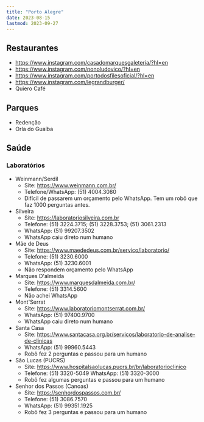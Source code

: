 ```yaml
---
title: "Porto Alegre"
date: 2023-08-15
lastmod: 2023-09-27
---
```

## Restaurantes
- https://www.instagram.com/casadomarquesgaleteria/?hl=en
- https://www.instagram.com/nonoludovico/?hl=en
- https://www.instagram.com/portodosfilesoficial/?hl=en
- https://www.instagram.com/legrandburger/
- Quiero Café

## Parques
- Redenção
- Orla do Guaíba

## Saúde
### Laboratórios
- Weinmann/Serdil
	- Site: https://www.weinmann.com.br/
	- Telefone/WhatsApp: (51) 4004.3080
	- Difícil de passarem um orçamento pelo WhatsApp. Tem um robô que faz 1000 perguntas antes.
- Silveira
	- Site: https://laboratoriosilveira.com.br
	- Telefone: (51) 3224.3715; (51) 3228.3753; (51) 3061.2313
	- WhatsApp: (51) 99207.3502
	- WhatsApp caiu direto num humano
- Mãe de Deus
	- Site: https://www.maededeus.com.br/servico/laboratorio/
	- Telefone: (51) 3230.6000
	- WhatsApp: (51) 3230.6001
	- Não respondem orçamento pelo WhatsApp
- Marques D'almeida
	- Site: https://www.marquesdalmeida.com.br/
	- Telefone: (51) 3314.5600
	- Não achei WhatsApp
- Mont'Serrat
	- Site: https://www.laboratoriomontserrat.com.br/
	- WhatsApp: (51) 97400.9700
	- WhatsApp caiu direto num humano
- Santa Casa
	- Site: https://www.santacasa.org.br/servicos/laboratorio-de-analise-de-clinicas
	- WhatsApp: (51) 99960.5443
	- Robô fez 2 perguntas e passou para um humano
- São Lucas (PUCRS)
	- Site: https://www.hospitalsaolucas.pucrs.br/br/laboratorioclinico
	- Telefone: (51) 3320-5049
	  WhatsApp: (51) 3320-3000
	- Robô fez algumas perguntas e passou para um humano
- Senhor dos Passos (Canoas)
	- Site: https://senhordospassos.com.br/
	- Telefone: (51) 3086.7570
	- WhatsApp: (51) 99351.1925
	- Robô fez 3 perguntas e passou para um humano
